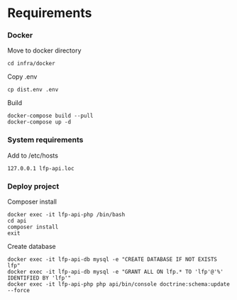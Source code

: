 # Requirements

### Docker

Move to docker directory
```
cd infra/docker
```

Copy .env
```
cp dist.env .env
```

Build
```
docker-compose build --pull
docker-compose up -d
```

### System requirements
Add to /etc/hosts
```
127.0.0.1 lfp-api.loc
```

### Deploy project
Composer install
```
docker exec -it lfp-api-php /bin/bash
cd api
composer install
exit
```

Create database
```
docker exec -it lfp-api-db mysql -e "CREATE DATABASE IF NOT EXISTS lfp"
docker exec -it lfp-api-db mysql -e "GRANT ALL ON lfp.* TO 'lfp'@'%' IDENTIFIED BY 'lfp'"
docker exec -it lfp-api-php php api/bin/console doctrine:schema:update --force
```